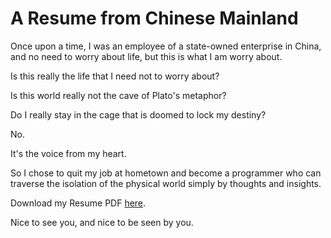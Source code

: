 # A Resume from Chinese Mainland


Once upon a time, I was an employee of a state-owned enterprise in China, and no need to worry about life, but this is what I am worry about.

Is this really the life that I need not to worry about?

Is this world really not the cave of Plato's metaphor?

Do I really stay in the cage that is doomed to lock my destiny?

No.

It's the voice from my heart.

So I chose to quit my job at hometown and become a programmer who can traverse the isolation of the physical world simply by thoughts and insights.

Download my Resume PDF [here](https://doraemonj.github.io/docs/Resume-2022-05-17.pdf).

Nice to see you, and nice to be seen by you.




